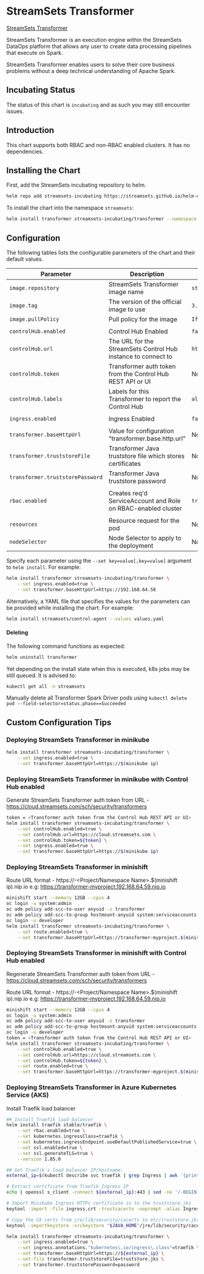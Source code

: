 # StreamSets Transformer

[StreamSets Transformer](https://streamsets.com/products/transformer)

StreamSets Transformer is an execution engine within the StreamSets DataOps platform that allows any user to
create data processing pipelines that execute on Spark.

StreamSets Transformer enables users to solve their core business problems without a deep technical understanding
of Apache Spark.


## Incubating Status

The status of this chart is `incubating` and as such you may still encounter issues.

## Introduction

This chart supports both RBAC and non-RBAC enabled clusters. It has no dependencies.

## Installing the Chart

First, add the StreamSets incubating repository to helm.

```bash
helm repo add streamsets-incubating https://streamsets.github.io/helm-charts/incubating
```

To install the chart into the namespace `streamsets`:

```bash
helm install transformer streamsets-incubating/transformer --namespace streamsets
```

## Configuration

The following tables lists the configurable parameters of the chart and their default values.

| Parameter                       | Description                                                          | Default                                   |
| ------------------------------- | -------------------------------------------------------------------- | ----------------------------------------- |
| `image.repository`              | StreamSets Transformer image name                                    | `streamsets/transformer`                  |
| `image.tag`                     | The version of the official image to use                             | `3.13.0-SNASPHOT`                         |
| `image.pullPolicy`              | Pull policy for the image                                            | `IfNotPresent`                            |
|                                 |                                                                      |                                           |
| `controlHub.enabled`            | Control Hub Enabled                                                  | `false`                                   |
| `controlHub.url`                | The URL for the StreamSets Control Hub instance to connect to        | `https://cloud.streamsets.com`            |
| `controlHub.token`              | Transformer auth token from the Control Hub REST API or UI           | None                                      |
| `controlHub.labels`             | Labels for this Transformer to report the Control Hub                | `all`                                     |
|                                 |                                                                      |                                           |
| `ingress.enabled`               | Ingress Enabled                                                      | `false`                                   |
|                                 |                                                                      |                                           |
| `transformer.baseHttpUrl`       | Value for configuration "transformer.base.http.url"                  | None                                      |
| `transformer.truststoreFile`    | Transformer Java truststore file which stores certificates           | None                                      |
| `transformer.truststorePassword`| Transformer Java truststore password                                 | None                                      |
|                                 |                                                                      |                                           |
| `rbac.enabled`                  | Creates req'd ServiceAccount and Role on RBAC-enabled cluster        | `true`                                    |
|                                 |                                                                      |                                           |
| `resources`                     | Resource request for the pod                                         | None                                      |
| `nodeSelector`                  | Node Selector to apply to the deployment                             | None                                      |


Specify each parameter using the `--set key=value[,key=value]` argument to `helm install`. For example:

```bash
helm install transformer streamsets-incubating/transformer \
    --set ingress.enabled=true \
    --set transformer.baseHttpUrl=https://192.168.64.58
```

Alternatively, a YAML file that specifies the values for the parameters can be provided while
installing the chart. For example:

```bash
helm install streamsets/control-agent --values values.yaml
```

#### Deleting

The following command functions as expected:
```bash
helm uninstall transformer
```

Yet depending on the install state when this is executed, k8s jobs may be still queued. It is advised to:

```bash
kubectl get all -n streamsets
```

Manually delete all Transformer Spark Driver pods using `kubectl delete pod --field-selector=status.phase==Succeeded`

## Custom Configuration Tips

### Deploying StreamSets Transformer in minikube

```bash
helm install transformer streamsets-incubating/transformer \
    --set ingress.enabled=true \
    --set transformer.baseHttpUrl=https://$(minikube ip)
```


### Deploying StreamSets Transformer in minikube with Control Hub enabled

Generate StreamSets Transformer auth token from URL - https://cloud.streamsets.com/sch/security/transformers

```bash
token = <Transformer auth token from the Control Hub REST API or UI>
helm install transformer streamsets-incubating/transformer \
    --set controlHub.enabled=true \
    --set controlHub.url=https://cloud.streamsets.com \
    --set controlHub.token=${token} \
    --set ingress.enabled=true \
    --set transformer.baseHttpUrl=https://$(minikube ip)
```


### Deploying StreamSets Transformer in minishift

Route URL format - https://<Service Name>-<Project/Namespace Name>.$(minishift ip).nip.io
e.g: https://transformer-myproject.192.168.64.59.nip.io

```bash
minishift start --memory 12GB --cpus 4
oc login -u system:admin
oc adm policy add-scc-to-user anyuid -z transformer
oc adm policy add-scc-to-group hostmount-anyuid system:serviceaccounts
oc login -u developer
helm install transformer streamsets-incubating/transformer \
    --set route.enabled=true \
    --set transformer.baseHttpUrl=https://transformer-myproject.$(minishift ip).nip.io
```


### Deploying StreamSets Transformer in minishift with Control Hub enabled

Regenerate StreamSets Transformer auth token from URL - https://cloud.streamsets.com/sch/security/transformers

Route URL format - https://<Service Name>-<Project/Namespace Name>.$(minishift ip).nip.io
e.g: https://transformer-myproject.192.168.64.59.nip.io


```bash
minishift start --memory 12GB --cpus 4
oc login -u system:admin
oc adm policy add-scc-to-user anyuid -z transformer
oc adm policy add-scc-to-group hostmount-anyuid system:serviceaccounts
oc login -u developer
token = <Transformer auth token from the Control Hub REST API or UI>
helm install transformer streamsets-incubating/transformer \
    --set controlHub.enabled=true \
    --set controlHub.url=https://cloud.streamsets.com \
    --set controlHub.token=${token} \
    --set route.enabled=true \
    --set transformer.baseHttpUrl=https://transformer-myproject.$(minishift ip).nip.io
```

### Deploying StreamSets Transformer in Azure Kubernetes Service (AKS)

Install Traefik load balancer

```bash
## Install Traefik load balancer
helm install traefik stable/traefik \
    --set rbac.enabled=true \
    --set kubernetes.ingressClass=traefik \
    --set kubernetes.ingressEndpoint.useDefaultPublishedService=true \
    --set ssl.enabled=true \
    --set ssl.generateTLS=true \
    --version 1.85.0

## Get Traefik's load balancer IP/hostname:
external_ip=$(kubectl describe svc traefik | grep Ingress | awk '{print $3}')

# Extract certificate from Traefik Ingress IP
echo | openssl s_client -connect ${external_ip}:443 | sed -ne '/-BEGIN CERTIFICATE-/,/-END CERTIFICATE-/p' > ingress.crt

# Import Minikube Ingress HTTPs certificate in to the truststore.jks
keytool -import -file ingress.crt -trustcacerts -noprompt -alias IngressCA -storepass password -keystore truststore.jks

# Copy the CA certs from jre/lib/security/cacerts to etc/truststore.jks
keytool -importkeystore -srckeystore "$JAVA_HOME"/jre/lib/security/cacerts -srcstorepass changeit -destkeystore truststore.jks -deststorepass password

helm install transformer streamsets-incubating/transformer \
    --set ingress.enabled=true \
    --set ingress.annotations."kubernetes\.io/ingress\.class"=traefik \
    --set transformer.baseHttpUrl=https://${external_ip} \
    --set-file transformer.truststoreFile=truststore.jks \
    --set transformer.truststorePassword=password
```
